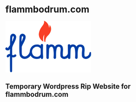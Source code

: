 # flammbodrum.com
![Flamm](https://raw.githubusercontent.com/tarikkavaz/flammbodrum.github.io/master/flammbodrum.png)

Temporary Wordpress Rip Website for flammbodrum.com
-